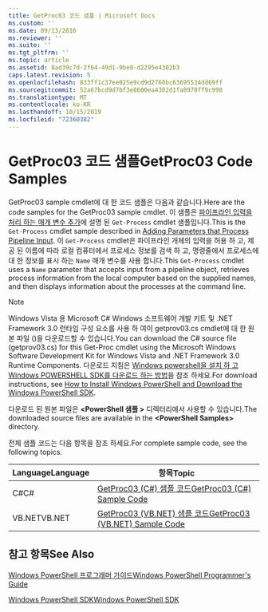 ```yaml
---
title: GetProc03 코드 샘플 | Microsoft Docs
ms.custom: ''
ms.date: 09/13/2016
ms.reviewer: ''
ms.suite: ''
ms.tgt_pltfrm: ''
ms.topic: article
ms.assetid: 8ad39c7d-2f64-49d1-9be0-d2295e4302b3
caps.latest.revision: 5
ms.openlocfilehash: 833ff1c37ee025e9cd9d2760bc63695534dd69ff
ms.sourcegitcommit: 52a67bcd9d7bf3e8600ea4302d1fa8970ff9c998
ms.translationtype: MT
ms.contentlocale: ko-KR
ms.lasthandoff: 10/15/2019
ms.locfileid: "72360382"
---
```

# <a name="getproc03-code-samples"></a><span data-ttu-id="d463f-102">GetProc03 코드 샘플</span><span class="sxs-lookup"><span data-stu-id="d463f-102">GetProc03 Code Samples</span></span>

<span data-ttu-id="d463f-103">GetProc03 sample cmdlet에 대 한 코드 샘플은 다음과 같습니다.</span><span class="sxs-lookup"><span data-stu-id="d463f-103">Here are the code samples for the GetProc03 sample cmdlet.</span></span> <span data-ttu-id="d463f-104">이 샘플은 [파이프라인 입력을 처리 하는 매개 변수 추가](../cmdlet/adding-parameters-that-process-pipeline-input.md)에 설명 된 `Get-Process` cmdlet 샘플입니다.</span><span class="sxs-lookup"><span data-stu-id="d463f-104">This is the `Get-Process` cmdlet sample described in [Adding Parameters that Process Pipeline Input](../cmdlet/adding-parameters-that-process-pipeline-input.md).</span></span> <span data-ttu-id="d463f-105">이 `Get-Process` cmdlet은 파이프라인 개체의 입력을 허용 하 고, 제공 된 이름에 따라 로컬 컴퓨터에서 프로세스 정보를 검색 하 고, 명령줄에서 프로세스에 대 한 정보를 표시 하는 `Name` 매개 변수를 사용 합니다.</span><span class="sxs-lookup"><span data-stu-id="d463f-105">This `Get-Process` cmdlet uses a `Name` parameter that accepts input from a pipeline object, retrieves process information from the local computer based on the supplied names, and then displays information about the processes at the command line.</span></span>

> [!NOTE]
> <span data-ttu-id="d463f-106">Windows Vista 용 Microsoft C# Windows 소프트웨어 개발 키트 및 .NET Framework 3.0 런타임 구성 요소를 사용 하 여이 getprov03.cs cmdlet에 대 한 원본 파일 ()을 다운로드할 수 있습니다.</span><span class="sxs-lookup"><span data-stu-id="d463f-106">You can download the C# source file (getprov03.cs) for this Get-Proc cmdlet using the Microsoft Windows Software Development Kit for Windows Vista and .NET Framework 3.0 Runtime Components.</span></span> <span data-ttu-id="d463f-107">다운로드 지침은 [Windows powershell을 설치 하 고 Windows POWERSHELL SDK를 다운로드 하는 방법](/powershell/developer/installing-the-windows-powershell-sdk)을 참조 하세요.</span><span class="sxs-lookup"><span data-stu-id="d463f-107">For download instructions, see [How to Install Windows PowerShell and Download the Windows PowerShell SDK](/powershell/developer/installing-the-windows-powershell-sdk).</span></span>
>
> <span data-ttu-id="d463f-108">다운로드 된 원본 파일은 **\<PowerShell 샘플 >** 디렉터리에서 사용할 수 있습니다.</span><span class="sxs-lookup"><span data-stu-id="d463f-108">The downloaded source files are available in the **\<PowerShell Samples>** directory.</span></span>

<span data-ttu-id="d463f-109">전체 샘플 코드는 다음 항목을 참조 하세요.</span><span class="sxs-lookup"><span data-stu-id="d463f-109">For complete sample code, see the following topics.</span></span>

|<span data-ttu-id="d463f-110">Language</span><span class="sxs-lookup"><span data-stu-id="d463f-110">Language</span></span>|<span data-ttu-id="d463f-111">항목</span><span class="sxs-lookup"><span data-stu-id="d463f-111">Topic</span></span>|
|--------------|-----------|
|<span data-ttu-id="d463f-112">C#</span><span class="sxs-lookup"><span data-stu-id="d463f-112">C#</span></span>|[<span data-ttu-id="d463f-113">GetProc03 (C#) 샘플 코드</span><span class="sxs-lookup"><span data-stu-id="d463f-113">GetProc03 (C#) Sample Code</span></span>](./getproc03-csharp-sample-code.md)|
|<span data-ttu-id="d463f-114">VB.NET</span><span class="sxs-lookup"><span data-stu-id="d463f-114">VB.NET</span></span>|[<span data-ttu-id="d463f-115">GetProc03 (VB.NET) 샘플 코드</span><span class="sxs-lookup"><span data-stu-id="d463f-115">GetProc03 (VB.NET) Sample Code</span></span>](./getproc03-vb-net-sample-code.md)|

## <a name="see-also"></a><span data-ttu-id="d463f-116">참고 항목</span><span class="sxs-lookup"><span data-stu-id="d463f-116">See Also</span></span>

[<span data-ttu-id="d463f-117">Windows PowerShell 프로그래머 가이드</span><span class="sxs-lookup"><span data-stu-id="d463f-117">Windows PowerShell Programmer's Guide</span></span>](./windows-powershell-programmer-s-guide.md)

[<span data-ttu-id="d463f-118">Windows PowerShell SDK</span><span class="sxs-lookup"><span data-stu-id="d463f-118">Windows PowerShell SDK</span></span>](../windows-powershell-reference.md)